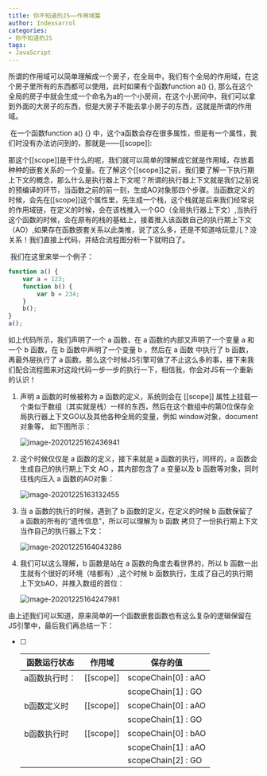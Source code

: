 ```yaml
---
title: 你不知道的JS——作用域篇
author: Indexsarrol
categories: 
- 你不知道的JS
tags:
- JavaScript
---
```


​		所谓的作用域可以简单理解成一个房子，在全局中，我们有个全局的作用域，在这个房子里所有的东西都可以使用，此时如果有个函数function a() {}, 那么在这个全局的房子中就会生成一个命名为a的一个小房间，在这个小房间中，我们可以拿到外面的大房子的东西，但是大房子不能去拿小房子的东西，这就是所谓的作用域。

​		在一个函数function a() {} 中，这个a函数会存在很多属性，但是有一个属性，我们时没有办法访问到的，那就是——[[scope]]:

​		那这个[[scope]]是干什么的呢，我们就可以简单的理解成它就是作用域，存放着种种的嵌套关系的一个变量。在了解这个[[scope]]之前，我们要了解一下执行期上下文的概念，那么什么是执行器上下文呢？所谓的执行器上下文就是我们之前说的预编译的环节，当函数之前的前一刻，生成AO对象那四个步骤。当函数定义的时候，会先在[[scope]]这个属性里，先生成一个栈，这个栈就是后来我们经常说的作用域链，在定义的时候，会在该栈推入一个GO（全局执行器上下文）,当执行这个函数的时候，会在原有的栈的基础上，接着推入该函数自己的执行期上下文（AO）,如果存在函数嵌套关系以此类推，说了这么多，还是不知道啥玩意儿？没关系！我们直接上代码，并结合流程图分析一下就明白了。

<!-- more -->

​		我们在这里来举一个例子：

```js
function a() {
    var a = 123;
    function b() {
        var b = 234;    
    }
    b();
}
a();
```

如上代码所示，我们声明了一个 a 函数，在 a 函数的内部又声明了一个变量 a 和一个 b 函数，在 b 函数中声明了一个变量 b ，然后在 a 函数 中执行了 b 函数，再最外层执行了 a 函数。那么这个时候JS引擎可做了不止这么多的事，接下来我们配合流程图来对这段代码一步一步的执行一下，相信我，你会对JS有一个重新的认识！

1. 声明 a 函数的时候被称为 a 函数的定义，系统则会在 [[scope]] 属性上挂载一个类似于数组（其实就是栈）一样的东西，然后在这个数组中的第0位保存全局执行器上下文GO以及其他各种全局的变量，例如 window对象，document对象等， 如下图所示：

   ![image-20201225162436941](https://cdn.jsdelivr.net/gh/Indexsarrol/image/blogs/a-Defined.png)

2. 这个时候仅仅是 a 函数的定义，接下来就是 a 函数的执行，同样的，a 函数会生成自己的执行期上下文 AO ，其内部包含了 a 变量以及 b 函数等对象，同时往栈内压入 a 函数的AO对象：

   ![image-20201225163132455](https://cdn.jsdelivr.net/gh/Indexsarrol/image/blogs/a-Run.png)

3. 当 a 函数的执行的时候，遇到了 b 函数的定义，在定义的时候 b 函数保留了 a 函数的所有的“遗传信息”，所以可以理解为 b 函数 拷贝了一份执行期上下文当作自己的执行器上下文：

   ![image-20201225164043286](https://cdn.jsdelivr.net/gh/Indexsarrol/image/blogs/b-Defined.png)

4. 我们可以这么理解，b 函数是站在 a 函数的角度去看世界的，所以 b 函数一出生就有个很好的环境（啥都有）,这个时候 b 函数执行，生成了自己的执行期上下文bAO，并推入数组的首位：

   ![image-20201225164247981](https://cdn.jsdelivr.net/gh/Indexsarrol/image/blogs/b-Run.png)

由上述我们可以知道，原来简单的一个函数嵌套函数也有这么复杂的逻辑保留在JS引擎中，最后我们再总结一下：

- [ ] | 函数运行状态  | 作用域    | 保存的值            |
  | ------------- | --------- | ------------------- |
  | a函数执行时： | [[scope]] | scopeChain[0] : aAO |
  |               |           | scopeChain[1] : GO  |
  | b函数定义时   | [[scope]] | scopeChain[0] : aAO |
  |               |           | scopeChain[1] : GO  |
  | b函数执行时   | [[scope]] | scopeChain[0] : bAO |
  |               |           | scopeChain[1] : aAO |
  |               |           | scopeChain[2] : GO  |


